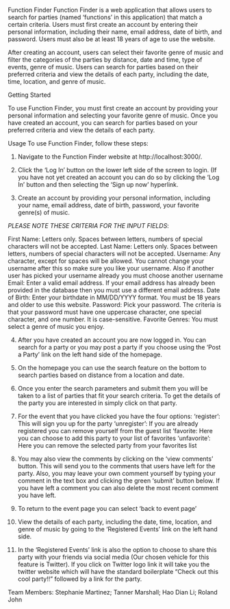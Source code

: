 Function Finder
Function Finder is a web application that allows users to search for parties (named ‘functions’ in this application)  that match a certain criteria. Users must first create an account by entering their personal information, including their name, email address, date of birth, and password. Users must also be at least 18 years of age to use the website.

After creating an account, users can select their favorite genre of music and filter the categories of the parties by distance, date and time, type of events, genre of music. Users can search for parties based on their preferred criteria and view the details of each party, including the date, time, location, and genre of music.

Getting Started

To use Function Finder, you must first create an account by providing your personal information and selecting your favorite genre of music. Once you have created an account, you can search for parties based on your preferred criteria and view the details of each party.

Usage
To use Function Finder, follow these steps:
1.	Navigate to the Function Finder website at http://localhost:3000/.

2.	Click the ‘Log In’ button on the lower left side of the screen to login. (If you have not yet created an account you can do so by clicking the ‘Log In’ button and then selecting the ‘Sign up now’ hyperlink. 

3.	Create an account by providing your personal information, including your name, email address, date of birth, password, your favorite genre(s) of music. 

*PLEASE NOTE THESE CRITERIA FOR THE INPUT FIELDS*: 

First Name: Letters only. Spaces between letters, numbers of special characters will not be accepted.
Last Name:  Letters only. Spaces between letters, numbers of special characters will not be accepted.
	Username: Any character, except for spaces will be allowed. You cannot change your 
username after this so make sure you like your username. Also if another user has picked your username already you must choose another username
Email: Enter a valid email address. If your email address has already been provided in the database then you must use a different email address.
Date of Birth: Enter your birthdate in MM/DD/YYYY format. You must be 18 years and older to use this website. 
Password: Pick your password. The criteria is that your password must have one uppercase character, one special character, and one number. It is case-sensitive.
Favorite Genres: You must select a genre of music you enjoy.

4.	After you have created an account you are now logged in. You can search for a party or you may post a party if you choose using the ‘Post a Party’ link on the left hand side of the homepage. 

5.	On the homepage you can use the search feature on the bottom to search parties based on distance from a location and date.


6.	Once you enter the search parameters and submit them you will be taken to a list of parties that fit your search criteria. To get the details of the party you are interested in simply click on that party. 

7.	For the event that you have clicked you have the four options:
‘register’: This will sign you up for the party
‘unregister’: If you are already registered you can remove yourself from the guest list
‘favorite: Here you can choose to add this party to your list of favorites
‘unfavorite’: Here you can remove the selected party from your favorites list

8.	You may also view the comments by clicking on the ‘view comments’ button. This will send you to the comments that users have left for the party. Also, you may leave your own comment yourself by typing your comment in the text box and clicking the green ‘submit’ button below. If you have left a comment you can also delete the most recent comment you have left.

9.	To return to the event page you can select ‘back to event page’


10.	View the details of each party, including the date, time, location, and genre of music by going to the ‘Registered Events’ link on the left hand side.

11.	In the ‘Registered Events’ link is also the option to choose to share this party with your friends via social media (Our chosen vehicle for this feature is Twitter). If you click on Twitter logo link it will take you the twitter website which will have the standard boilerplate “Check out this cool party!!” followed by a link for the party.


Team Members:
Stephanie Martinez; Tanner Marshall; Hao Dian Li; Roland John
